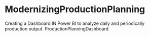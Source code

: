 # ModernizingProductionPlanning

Creating a Dashboard IN Power BI to analyze daily and periodically production output. 
ProductionPlanningDashboard
